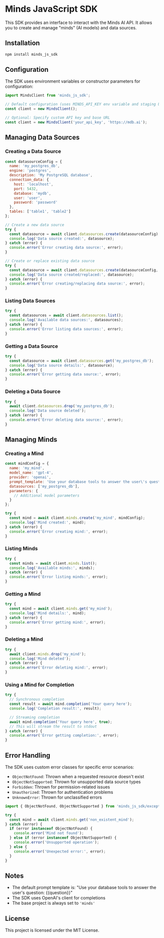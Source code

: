 # Minds JavaScript SDK

This SDK provides an interface to interact with the Minds AI API. It allows you to create and manage "minds" (AI models) and data sources.

## Installation

```bash
npm install minds_js_sdk
```

## Configuration

The SDK uses environment variables or constructor parameters for configuration:

```javascript
import MindsClient from 'minds_js_sdk';

// Default configuration (uses MINDS_API_KEY env variable and staging URL)
const client = new MindsClient();

// Optional: Specify custom API key and base URL
const client = new MindsClient('your_api_key', 'https://mdb.ai');
```

## Managing Data Sources

### Creating a Data Source

```javascript
const datasourceConfig = {
  name: 'my_postgres_db',
  engine: 'postgres',
  description: 'My PostgreSQL database',
  connection_data: {
    host: 'localhost',
    port: 5432,
    database: 'mydb',
    user: 'user',
    password: 'password'
  },
  tables: ['table1', 'table2']
};

// Create a new data source
try {
  const datasource = await client.datasources.create(datasourceConfig);
  console.log('Data source created:', datasource);
} catch (error) {
  console.error('Error creating data source:', error);
}

// Create or replace existing data source
try {
  const datasource = await client.datasources.create(datasourceConfig, true);
  console.log('Data source created/replaced:', datasource);
} catch (error) {
  console.error('Error creating/replacing data source:', error);
}
```

### Listing Data Sources

```javascript
try {
  const datasources = await client.datasources.list();
  console.log('Available data sources:', datasources);
} catch (error) {
  console.error('Error listing data sources:', error);
}
```

### Getting a Data Source

```javascript
try {
  const datasource = await client.datasources.get('my_postgres_db');
  console.log('Data source details:', datasource);
} catch (error) {
  console.error('Error getting data source:', error);
}
```

### Deleting a Data Source

```javascript
try {
  await client.datasources.drop('my_postgres_db');
  console.log('Data source deleted');
} catch (error) {
  console.error('Error deleting data source:', error);
}
```

## Managing Minds

### Creating a Mind

```javascript
const mindConfig = {
  name: 'my_mind',
  model_name: 'gpt-4',
  provider: 'openai',
  prompt_template: 'Use your database tools to answer the user\'s question: {{question}}',
  datasources: ['my_postgres_db'],
  parameters: {
    // Additional model parameters
  }
};

try {
  const mind = await client.minds.create('my_mind', mindConfig);
  console.log('Mind created:', mind);
} catch (error) {
  console.error('Error creating mind:', error);
}
```

### Listing Minds

```javascript
try {
  const minds = await client.minds.list();
  console.log('Available minds:', minds);
} catch (error) {
  console.error('Error listing minds:', error);
}
```

### Getting a Mind

```javascript
try {
  const mind = await client.minds.get('my_mind');
  console.log('Mind details:', mind);
} catch (error) {
  console.error('Error getting mind:', error);
}
```

### Deleting a Mind

```javascript
try {
  await client.minds.drop('my_mind');
  console.log('Mind deleted');
} catch (error) {
  console.error('Error deleting mind:', error);
}
```

### Using a Mind for Completion

```javascript
try {
  // Synchronous completion
  const result = await mind.completion('Your query here');
  console.log('Completion result:', result);

  // Streaming completion
  await mind.completion('Your query here', true);
  // This will stream the result to stdout
} catch (error) {
  console.error('Error getting completion:', error);
}
```

## Error Handling

The SDK uses custom error classes for specific error scenarios:

- `ObjectNotFound`: Thrown when a requested resource doesn't exist
- `ObjectNotSupported`: Thrown for unsupported data source types
- `Forbidden`: Thrown for permission-related issues
- `Unauthorized`: Thrown for authentication problems
- `UnknownError`: Thrown for unclassified errors

```javascript
import { ObjectNotFound, ObjectNotSupported } from 'minds_js_sdk/exception';

try {
  const mind = await client.minds.get('non_existent_mind');
} catch (error) {
  if (error instanceof ObjectNotFound) {
    console.error('Mind not found');
  } else if (error instanceof ObjectNotSupported) {
    console.error('Unsupported operation');
  } else {
    console.error('Unexpected error:', error);
  }
}
```

## Notes

- The default prompt template is: "Use your database tools to answer the user's question: {{question}}"
- The SDK uses OpenAI's client for completions
- The base project is always set to `'minds'`

## License

This project is licensed under the MIT License.
